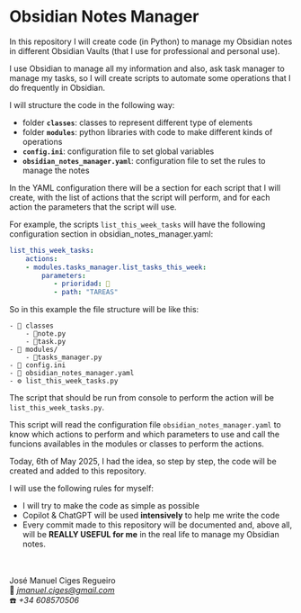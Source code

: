# Obsidian Notes Manager

In this repository I will create code (in Python) to manage my Obsidian notes in different Obsidian Vaults (that I use for professional and personal use).

I use Obsidian to manage all my information and also, ask task manager to manage my tasks, so I will create scripts to automate some operations that I do frequently in Obsidian.

I will structure the code in the following way:
- folder **`classes`**: classes to represent different type of elements
- folder **`modules`**: python libraries with code to make different kinds of operations
- **`config.ini`**: configuration file to set global variables
- **`obsidian_notes_manager.yaml`**: configuration file to set the rules to manage the notes

In the YAML configuration there will be a section for each script that I will create, with the list of actions that the script will perform, and for each action the parameters that the script will use.

For example, the scripts `list_this_week_tasks` will have the following configuration section in obsidian_notes_manager.yaml:


```yaml
list_this_week_tasks:
    actions:
    - modules.tasks_manager.list_tasks_this_week:
        parameters:
           - prioridad: 🔴
           - path: "TAREAS"
```

So in this example the file structure will be like this:

```
- 📁 classes
    - 📄note.py
    - 📄task.py
- 📁 modules/
    - 📄tasks_manager.py
- 📄 config.ini
- 📄 obsidian_notes_manager.yaml
- ⚙️ list_this_week_tasks.py
```

The script that should be run from console to perform the action will be `list_this_week_tasks.py`.

This script will read the configuration file `obsidian_notes_manager.yaml` to know which actions to perform and which parameters to use and call the funcions availables in the modules or classes to perform the actions.

Today, 6th of May 2025, I had the idea, so step by step, the code will be created and added to this repository.

I will use the following rules for myself:
- I will try to make the code as simple as possible
- Copilot & ChatGPT will be used **intensively** to help me write the code
- Every commit made to this repository will be documented and, above all, will be **REALLY USEFUL for me** in the real life to manage my Obsidian notes.

<br><br>
José Manuel Ciges Regueiro
<br>📧 *jmanuel.ciges@gmail.com*
<br>☎️ *+34 608570506*

